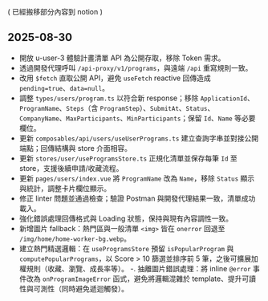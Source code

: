 ( 已經搬移部分內容到 notion )



## 2025-08-30
- 開放 u-user-3 體驗計畫清單 API 為公開存取，移除 Token 需求。
- 透過開發代理呼叫 `/api-proxy/v1/programs`，與遠端 `/api` 重寫規則一致。
- 改用 `$fetch` 直取公開 API，避免 `useFetch` reactive 回傳造成 `pending=true`、`data=null`。
- 調整 `types/users/program.ts` 以符合新 response；移除 `ApplicationId`、`ProgramName`、`Steps`（含 `ProgramStep`）、`SubmitAt`、`Status`、`CompanyName`、`MaxParticipants`、`MinParticipants`；保留 `Id`、`Name` 等必要欄位。
- 更新 `composables/api/users/useUserPrograms.ts` 建立查詢字串並對接公開端點；回傳結構與 store 介面相容。
- 更新 `stores/user/useProgramsStore.ts` 正規化清單並保存每筆 `Id` 至 store，支援後續申請/收藏流程。
- 更新 `pages/users/index.vue` 將 `ProgramName` 改為 `Name`，移除 `Status` 顯示與統計，調整卡片欄位顯示。
- 修正 linter 問題並通過檢查；驗證 Postman 與開發代理結果一致，清單成功載入。
- 強化錯誤處理回傳格式與 Loading 狀態，保持與現有內容調性一致。
- 新增圖片 fallback：熱門區與一般清單 `<img>` 皆在 `onerror` 回退至 `/img/home/home-worker-bg.webp`。
- 建立熱門精選邏輯：在 `useProgramsStore` 預留 `isPopularProgram` 與 `computePopularPrograms`，以 Score > 10 篩選並排序前 5 筆，之後可擴展加權規則（收藏、瀏覽、成長率等）。
-. 抽離圖片錯誤處理：將 inline `@error` 事件改為 `onProgramImageError` 函式，避免將邏輯混雜於 template、提升可讀性與可測性（同時避免遞迴觸發）。